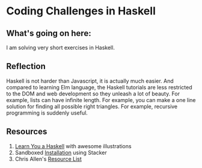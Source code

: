 # Coding Challenges in Haskell

## What's going on here:
I am solving very short exercises in Haskell.

## Reflection
Haskell is not harder than Javascript, it is actually much easier.  And compared to learning Elm language, the Haskell tutorials are less restricted to the DOM and web development so they unleash a lot of beauty.  For example, lists can have infinite length. For example, you can make a one line solution for finding all possible right triangles. For example, recursive programming is suddenly useful.

## Resources
1. [Learn You a Haskell](http://learnyouahaskell.com/) with awesome illustrations
2. Sandboxed [Installation](https://tech.fpcomplete.com/haskell/tutorial/stack-play) using Stacker
3. Chris Allen's [Resource List](https://github.com/bitemyapp/learnhaskell)